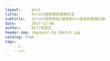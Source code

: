 ```yaml
---
layout:     post
title:      Struct结构体的使用方法
subtitle:   Struct结构体在C语言和C++语言的使用比较
date:       2017-12-08
author:     HCY|恒成立
header-img: img/post-bg-iWatch.jpg
catalog: true
tags:
    - c
    - c++
---
```

